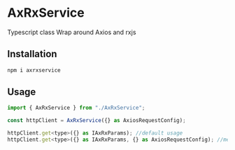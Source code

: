 # AxRxService
Typescript class Wrap around Axios and rxjs

## Installation
```sh
npm i axrxservice
```

## Usage

```javascript
import { AxRxService } from "./AxRxService";

const httpClient = AxRxService({} as AxiosRequestConfig);

httpClient.get<type>({} as IAxRxParams); //default usage
httpClient.get<type>({} as IAxRxParams, {} as AxiosRequestConfig); //merge special axios config usage
```
